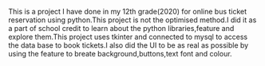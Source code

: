 This is a project I have done in my 12th grade(2020) for online bus ticket reservation using python.This project is not the optimised method.I did it as a part of school credit to learn about the python libraries,feature and explore them.This project uses tkinter and connected to mysql to access the data base to book tickets.I also did the UI to be as real as possible by using the feature to breate background,buttons,text font and colour.

